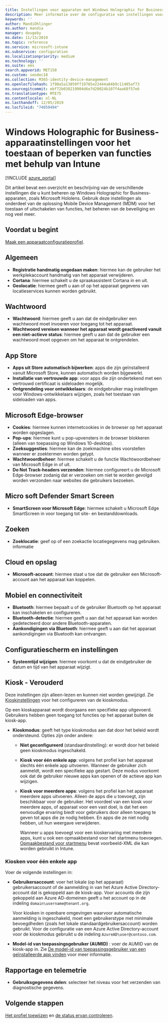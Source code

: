 ```yaml
---
title: Instellingen voor apparaten met Windows Holographic for Business in Microsoft Intune - Azure | Microsoft Docs
description: Meer informatie over de configuratie van instellingen voor apparaatbeperkingen in Microsoft Intune voor Windows Holographic for Business, waaronder uitschrijving, geolocatie, wachtwoorden, apps installeren uit de App Store, cookies en pop-ups in Microsoft Edge, Microsoft Defender, zoeken, cloud en opslag, bluetooth-connectiviteit, systeemtijd en gebruiksgegevens in Azure.
keywords: ''
author: MandiOhlinger
ms.author: mandia
manager: dougeby
ms.date: 11/13/2019
ms.topic: reference
ms.service: microsoft-intune
ms.subservice: configuration
ms.localizationpriority: medium
ms.technology: ''
ms.suite: ems
search.appverid: MET150
ms.custom: seodec18
ms.collection: M365-identity-device-management
ms.openlocfilehash: 1f90a5a13859ff19765e22444a84b9c11405af73
ms.sourcegitcommit: ebf72b038219904d6e7d20024b107f4aa68f57e6
ms.translationtype: MTE75
ms.contentlocale: nl-NL
ms.lasthandoff: 12/05/2019
ms.locfileid: "74059494"
---
```

# <a name="windows-holographic-for-business-device-settings-to-allow-or-restrict-features-using-intune"></a>Windows Holographic for Business-apparaatinstellingen voor het toestaan of beperken van functies met behulp van Intune

[!INCLUDE [azure_portal](../includes/azure_portal.md)]

Dit artikel bevat een overzicht en beschrijving van de verschillende instellingen die u kunt beheren op Windows Holographic for Business-apparaten, zoals Microsoft Hololens. Gebruik deze instellingen als onderdeel van de oplossing Mobile Device Management (MDM) voor het toestaan of uitschakelen van functies, het beheren van de beveiliging en nog veel meer.

## <a name="before-you-begin"></a>Voordat u begint

[Maak een apparaatconfiguratieprofiel](device-restrictions-configure.md#create-the-profile).

## <a name="general"></a>Algemeen

- **Registratie handmatig ongedaan maken**: hiermee kan de gebruiker het werkplekaccount handmatig van het apparaat verwijderen.
- **Cortana**: hiermee schakelt u de spraakassistent Cortana in en uit.
- **Geolocatie**: hiermee geeft u aan of op het apparaat gegevens van locatieservices kunnen worden gebruikt.

## <a name="password"></a>Wachtwoord

- **Wachtwoord**: hiermee geeft u aan dat de eindgebruiker een wachtwoord moet invoeren voor toegang tot het apparaat.
- **Wachtwoord vereisen wanneer het apparaat wordt geactiveerd vanuit een niet-actieve status**: hiermee geeft u aan dat de gebruiker een wachtwoord moet opgeven om het apparaat te ontgrendelen.

## <a name="app-store"></a>App Store

- **Apps uit Store automatisch bijwerken**: apps die zijn geïnstalleerd vanuit Microsoft Store, kunnen automatisch worden bijgewerkt.
- **Installatie van vertrouwde app**: voor apps die zijn ondertekend met een vertrouwd certificaat is sideloaden mogelijk.
- **Ontgrendeling voor ontwikkelaars**: de eindgebruiker mag instellingen voor Windows-ontwikkelaars wijzigen, zoals het toestaan van sideloaden van apps.

## <a name="microsoft-edge-browser"></a>Microsoft Edge-browser

- **Cookies**: hiermee kunnen internetcookies in de browser op het apparaat worden opgeslagen.
- **Pop-ups**: hiermee kunt u pop-upvensters in de browser blokkeren (alleen van toepassing op Windows 10-desktop).
- **Zoeksuggesties**: hiermee kan de zoekmachine sites voorstellen wanneer er zoektermen worden getypt.
- **Wachtwoordbeheer**: hiermee schakelt u de functie Wachtwoordbeheer van Microsoft Edge in of uit.
- **Do Not Track-headers verzenden**: hiermee configureert u de Microsoft Edge-browser zodanig dat er verzoeken om niet te worden gevolgd worden verzonden naar websites die gebruikers bezoeken.

## <a name="microsoft-defender-smart-screen"></a>Micro soft Defender Smart Screen

- **SmartScreen voor Microsoft Edge**: hiermee schakelt u Microsoft Edge SmartScreen in voor toegang tot site- en bestanddownloads.

## <a name="search"></a>Zoeken

- **Zoeklocatie**: geef op of een zoekactie locatiegegevens mag gebruiken. informatie

## <a name="cloud-and-storage"></a>Cloud en opslag

- **Microsoft-account**: hiermee staat u toe dat de gebruiker een Microsoft-account aan het apparaat kan koppelen.

## <a name="cellular-and-connectivity"></a>Mobiel en connectiviteit

- **Bluetooth**: hiermee bepaalt u of de gebruiker Bluetooth op het apparaat kan inschakelen en configureren.
- **Bluetooth-detectie**: hiermee geeft u aan dat het apparaat kan worden gedetecteerd door andere Bluetooth-apparaten.
- **Aankondigingen via Bluetooth**: hiermee geeft u aan dat het apparaat aankondigingen via Bluetooth kan ontvangen.

## <a name="control-panel-and-settings"></a>Configuratiescherm en instellingen

- **Systeemtijd wijzigen**: hiermee voorkomt u dat de eindgebruiker de datum en tijd van het apparaat wijzigt.

## <a name="kiosk---obsolete"></a>Kiosk - Verouderd

Deze instellingen zijn alleen-lezen en kunnen niet worden gewijzigd. Zie [Kioskinstellingen](kiosk-settings-holographic.md) voor het configureren van de kioskmodus.

Op een kioskapparaat wordt doorgaans een specifieke app uitgevoerd. Gebruikers hebben geen toegang tot functies op het apparaat buiten de kiosk-app.

- **Kioskmodus**: geeft het type kioskmodus aan dat door het beleid wordt ondersteund. Opties zijn onder andere:

  - **Niet geconfigureerd** (standaardinstelling): er wordt door het beleid geen kioskmodus ingeschakeld. 
  - **Kiosk voor één enkele app**: volgens het profiel kan het apparaat slechts één enkele app uitvoeren. Wanneer de gebruiker zich aanmeldt, wordt een specifieke app gestart. Deze modus voorkomt ook dat de gebruiker nieuwe apps kan openen of de actieve app kan wijzigen.
  - **Kiosk voor meerdere apps**: volgens het profiel kan het apparaat meerdere apps uitvoeren. Alleen de apps die u toevoegt, zijn beschikbaar voor de gebruiker. Het voordeel van een kiosk voor meerdere apps, of apparaat voor een vast doel, is dat het een eenvoudige ervaring biedt voor gebruikers door alleen toegang te geven tot apps die ze nodig hebben. En apps die ze niet nodig hebben, uit hun weergave verwijderen. 
  
    Wanneer u apps toevoegt voor een kioskervaring met meerdere apps, kunt u ook een opmaakbestand voor het startmenu toevoegen. [Opmaakbestand voor startmenu](/hololens/hololens-kiosk#start-layout-file-for-mdm-intune-and-others) bevat voorbeeld-XML die kan worden gebruikt in Intune. 

### <a name="single-app-kiosks"></a>Kiosken voor één enkele app

Voer de volgende instellingen in:

- **Gebruikersaccount**: voer het lokale (op het apparaat) gebruikersaccount of de aanmelding in van het Azure Active Directory-account dat is gekoppeld aan de kiosk-app. Voor accounts die zijn gekoppeld aan Azure AD-domeinen geeft u het account op in de indeling `domain\username@tenant.org`. 

    Voor kiosken in openbare omgevingen waarvoor automatische aanmelding is ingeschakeld, moet een gebruikerstype met minimale bevoegdheden (zoals het lokale standaardgebruikersaccount) worden gebruikt. Voor de configuratie van een Azure Active Directory-account voor de kioskmodus gebruikt u de indeling `AzureAD\user@contoso.com`.

- **Model-id van toepassingsgebruiker (AUMID)** : voer de AUMID van de kiosk-app in. Zie [De model-id van toepassingsgebruiker van een geïnstalleerde app vinden](https://docs.microsoft.com/windows-hardware/customize/enterprise/find-the-application-user-model-id-of-an-installed-app) voor meer informatie.

## <a name="reporting-and-telemetry"></a>Rapportage en telemetrie

- **Gebruiksgegevens delen**: selecteer het niveau voor het verzenden van diagnostische gegevens.

## <a name="next-steps"></a>Volgende stappen

[Het profiel toewijzen](device-profile-assign.md) en [de status ervan controleren](device-profile-monitor.md).
